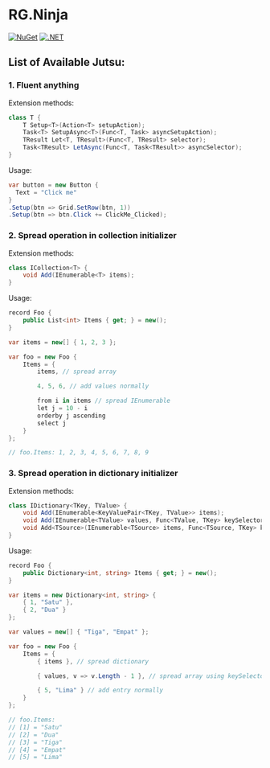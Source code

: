 # RG.Ninja

[![NuGet](https://img.shields.io/nuget/v/RG.Ninja.svg)](https://www.nuget.org/packages/RG.Ninja/) [![.NET](https://github.com/ronnygunawan/ninja/actions/workflows/dotnet.yml/badge.svg)](https://github.com/ronnygunawan/ninja/actions/workflows/dotnet.yml)

## List of Available Jutsu:
### 1. Fluent anything

Extension methods:

```cs
class T {
    T Setup<T>(Action<T> setupAction);
    Task<T> SetupAsync<T>(Func<T, Task> asyncSetupAction);
    TResult Let<T, TResult>(Func<T, TResult> selector);
    Task<TResult> LetAsync(Func<T, Task<TResult>> asyncSelector);
}
```

Usage:

```cs
var button = new Button {
  Text = "Click me"
}
.Setup(btn => Grid.SetRow(btn, 1))
.Setup(btn => btn.Click += ClickMe_Clicked);
```

### 2. Spread operation in collection initializer

Extension methods:

```cs
class ICollection<T> {
    void Add(IEnumerable<T> items);
}
```

Usage:

```cs
record Foo {
    public List<int> Items { get; } = new();
}

var items = new[] { 1, 2, 3 };

var foo = new Foo {
    Items = {
        items, // spread array

        4, 5, 6, // add values normally

        from i in items // spread IEnumerable
        let j = 10 - i
        orderby j ascending
        select j
    }
};

// foo.Items: 1, 2, 3, 4, 5, 6, 7, 8, 9
```

### 3. Spread operation in dictionary initializer

Extension methods:

```cs
class IDictionary<TKey, TValue> {
    void Add(IEnumerable<KeyValuePair<TKey, TValue>> items);
    void Add(IEnumerable<TValue> values, Func<TValue, TKey> keySelector);
    void Add<TSource>(IEnumerable<TSource> items, Func<TSource, TKey> keySelector, Func<TSource, TValue> elementSelector);
}
```

Usage:

```cs
record Foo {
    public Dictionary<int, string> Items { get; } = new();
}

var items = new Dictionary<int, string> {
    { 1, "Satu" },
    { 2, "Dua" }
};

var values = new[] { "Tiga", "Empat" };

var foo = new Foo {
    Items = {
        { items }, // spread dictionary

        { values, v => v.Length - 1 }, // spread array using keySelector

        { 5, "Lima" } // add entry normally
    }
};

// foo.Items:
// [1] = "Satu"
// [2] = "Dua"
// [3] = "Tiga"
// [4] = "Empat"
// [5] = "Lima"
```
